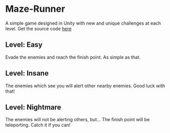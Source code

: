 # Maze-Runner

A simple game designed in Unity with new and unique challenges at each level. Get the source code [here](https://drive.google.com/file/d/1YhjKb3YM7uL1BOZcjmiASKjTzfduGJib/view?usp=sharing)

## Level: Easy

Evade the enemies and reach the finish point. As simple as that.

## Level: Insane

The enemies which see you will alert other nearby enemies. Good luck with that!

## Level: Nightmare

The enemies will not be alerting others, but... The finish point will be teleporting. Catch it if you can!
